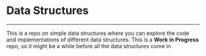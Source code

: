 # Data Structures
***
This is a repo on simple data structures where you can explore the code and implementations of different data structures.
This is a **Work in Progress** repo, so it might be a while before all the data structures come in
